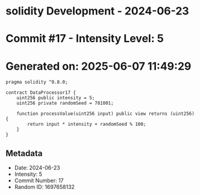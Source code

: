 ﻿# solidity Development - 2024-06-23
# Commit #17 - Intensity Level: 5
# Generated on: 2025-06-07 11:49:29
```solidity
pragma solidity ^0.8.0;

contract DataProcessor17 {
    uint256 public intensity = 5;
    uint256 private randomSeed = 781001;

    function processValue(uint256 input) public view returns (uint256) {
        return input * intensity + randomSeed % 100;
    }
}
```
## Metadata
- Date: 2024-06-23
- Intensity: 5
- Commit Number: 17
- Random ID: 1697658132
